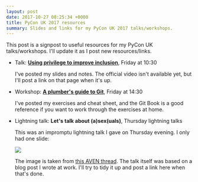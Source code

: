 ```yaml
---
layout: post
date: 2017-10-27 08:25:34 +0000
title: PyCon UK 2017 resources
summary: Slides and links for my PyCon UK 2017 talks/workshops.
---
```


This post is a signpost to useful resources for my PyCon UK talks/workshops.
I'll update it as I post new resources/links.

*   Talk: [**Using privilege to improve inclusion**](/2017/11/pyconuk-2017-privilege-inclusion/), Friday at 10:30

    I've posted my slides and notes.
    The official video isn't available yet, but I'll post a link on that page when it's up.

*   Workshop: [**A plumber's guide to Git**](/2017/11/a-plumbers-guide-to-git/), Friday at 14:30

    I've posted my exercises and cheat sheet, and the Git Book is a good reference if you want to work through the exercises at home.

*   Lightning talk: **Let's talk about (a)sex(uals)**, Thursday lightning talks

    This was an impromptu lightning talk I gave on Thursday evening.
    I only had one slide:

    <img src="/slides/pyconuk_asexuality.png" style="max-width: 500px; margin-left: auto; margin-right: auto;">

    The image is taken from [this AVEN thread](http://fr.asexuality.org/forum/viewtopic.php?t=7994).
    The talk itself was based on a blog post I wrote at work.
    I'll try to tidy it up and post a link here when that's done.
